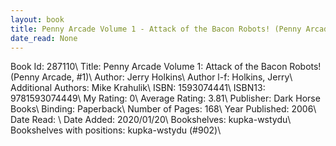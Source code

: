 ```yaml
---
layout: book
title: Penny Arcade Volume 1 - Attack of the Bacon Robots! (Penny Arcade,  no. 1)
date_read: None
---
```


Book Id: 287110\ 
Title: Penny Arcade Volume 1: Attack of the Bacon Robots! (Penny Arcade, #1)\ 
Author: Jerry Holkins\ 
Author l-f: Holkins, Jerry\ 
Additional Authors: Mike Krahulik\ 
ISBN: 1593074441\ 
ISBN13: 9781593074449\ 
My Rating: 0\ 
Average Rating: 3.81\ 
Publisher: Dark Horse Books\ 
Binding: Paperback\ 
Number of Pages: 168\ 
Year Published: 2006\ 
Date Read: \ 
Date Added: 2020/01/20\ 
Bookshelves: kupka-wstydu\ 
Bookshelves with positions: kupka-wstydu (#902)\ 

